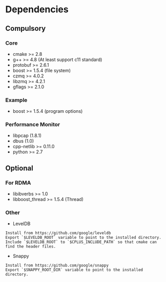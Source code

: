 # Dependencies

## Compulsory

### Core

* cmake >= 2.8
* g++ >= 4.8 (At least support c11 standard)
* protobuf >= 2.6.1
* boost >= 1.5.4 (file system)
* czmq >= 4.0.2
* libzmq >= 4.2.1
* gflags >= 2.1.0

### Example

* boost >= 1.5.4 (program options)

### Performance Monitor

* libpcap (1.8.1)
* dbus (1.0)
* cpp-netlib >= 0.11.0
* python >= 2.7

## Optional

### For RDMA

* libibverbs >= 1.0
* libboost_thread >= 1.5.4 (Thread)

### Other

* LevelDB
```
Install from https://github.com/google/leveldb
Export `$LEVELDB_ROOT` variable to point to the installed directory.
Include `$LEVELDB_ROOT` to `$CPLUS_INCLUDE_PATH` so that cmake can find the header files.
```

* Snappy
```
Install from https://github.com/google/snappy
Export `$SNAPPY_ROOT_DIR` variable to point to the installed directory.
```


